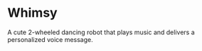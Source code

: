 # Whimsy
A cute 2-wheeled dancing robot that plays music and delivers a personalized voice message.
